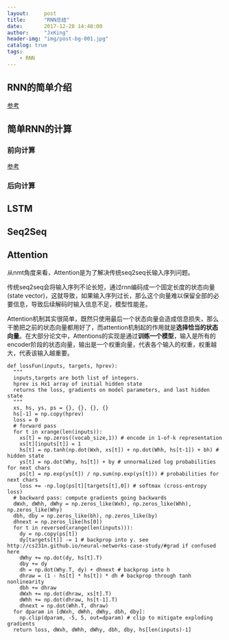 ```yaml
---
layout:     post
title:      "RNN总结"
date:       2017-12-28 14:48:00
author:     "JxKing"
header-img: "img/post-bg-001.jpg"
catalog: true
tags:
    - RNN
---
```


## RNN的简单介绍

[参考](cs231n.stanford.edu/slides/2017/cs231n_2017_lecture10.pdf)

## 简单RNN的计算

### 前向计算
[参考](blog.csdn.net/diligent_321/article/details/53365621)


### 后向计算



## LSTM



## Seq2Seq



## Attention

从nmt角度来看，Attention是为了解决传统seq2seq长输入序列问题。

传统seq2seq会将输入序列不论长短，通过rnn编码成一个固定长度的状态向量(state vector)，这就导致，如果输入序列过长，那么这个向量难以保留全部的必要信息，导致后续解码时输入信息不足，模型性能差。

Attention机制其实很简单，既然只使用最后一个状态向量会造成信息损失，那么干脆把之前的状态向量都用好了，而attention机制起的作用就是**选择恰当的状态向量**。在大部分论文中，Attentions的实现是通过**训练一个模型**，输入是所有的encoder阶段的状态向量，输出是一个权重向量，代表各个输入的权重，权重越大，代表该输入越重要。





```
def lossFun(inputs, targets, hprev):
  """
  inputs,targets are both list of integers.
  hprev is Hx1 array of initial hidden state
  returns the loss, gradients on model parameters, and last hidden state
  """
  xs, hs, ys, ps = {}, {}, {}, {}
  hs[-1] = np.copy(hprev)
  loss = 0
  # forward pass
  for t in xrange(len(inputs)):
    xs[t] = np.zeros((vocab_size,1)) # encode in 1-of-k representation
    xs[t][inputs[t]] = 1
    hs[t] = np.tanh(np.dot(Wxh, xs[t]) + np.dot(Whh, hs[t-1]) + bh) # hidden state
    ys[t] = np.dot(Why, hs[t]) + by # unnormalized log probabilities for next chars
    ps[t] = np.exp(ys[t]) / np.sum(np.exp(ys[t])) # probabilities for next chars
    loss += -np.log(ps[t][targets[t],0]) # softmax (cross-entropy loss)
  # backward pass: compute gradients going backwards
  dWxh, dWhh, dWhy = np.zeros_like(Wxh), np.zeros_like(Whh), np.zeros_like(Why)
  dbh, dby = np.zeros_like(bh), np.zeros_like(by)
  dhnext = np.zeros_like(hs[0])
  for t in reversed(xrange(len(inputs))):
    dy = np.copy(ps[t])
    dy[targets[t]] -= 1 # backprop into y. see http://cs231n.github.io/neural-networks-case-study/#grad if confused here
    dWhy += np.dot(dy, hs[t].T)
    dby += dy
    dh = np.dot(Why.T, dy) + dhnext # backprop into h
    dhraw = (1 - hs[t] * hs[t]) * dh # backprop through tanh nonlinearity
    dbh += dhraw
    dWxh += np.dot(dhraw, xs[t].T)
    dWhh += np.dot(dhraw, hs[t-1].T)
    dhnext = np.dot(Whh.T, dhraw)
  for dparam in [dWxh, dWhh, dWhy, dbh, dby]:
    np.clip(dparam, -5, 5, out=dparam) # clip to mitigate exploding gradients
  return loss, dWxh, dWhh, dWhy, dbh, dby, hs[len(inputs)-1]
```
